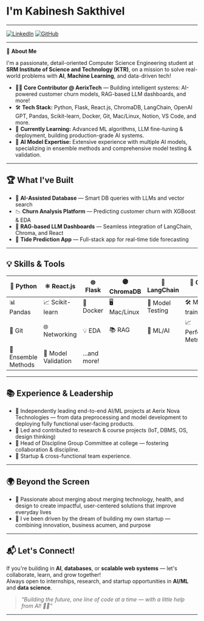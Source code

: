 
#  I'm **Kabinesh Sakthivel**
---

[![LinkedIn](https://img.shields.io/badge/LinkedIn-blue?logo=linkedin&logoColor=white)](https://www.linkedin.com/in/kabineshsakthivel/) [![GitHub](https://img.shields.io/badge/GitHub-181717?logo=github&logoColor=white)](https://github.com/kabinesh-sakthivel)

---

🚀 **About Me**

I'm a passionate, detail-oriented Computer Science Engineering student at **SRM Institute of Science and Technology (KTR)**, on a mission to solve real-world problems with **AI**, **Machine Learning**, and data-driven tech!  

- 🧑‍💻 **Core Contributor @ AerixTech** — Building intelligent systems: AI-powered customer churn models, RAG-based LLM dashboards, and more!
- 🛠️ **Tech Stack:** Python, Flask, React.js, ChromaDB, LangChain, OpenAI GPT, Pandas, Scikit-learn, Docker, Git, Mac/Linux, Notion, VS Code, and more.
- 🌱 **Currently Learning:** Advanced ML algorithms, LLM fine-tuning & deployment, building production-grade AI systems.
- 🧠 **AI Model Expertise:** Extensive experience with multiple AI models, specializing in ensemble methods and comprehensive model testing & validation.

---

## 🏆 **What I've Built**

- 🤖 **AI-Assisted Database** — Smart DB queries with LLMs and vector search
- 📉 **Churn Analysis Platform** — Predicting customer churn with XGBoost & EDA
- 🧠 **RAG-based LLM Dashboards** — Seamless integration of LangChain, Chroma, and React
- 🌊 **Tide Prediction App** — Full-stack app for real-time tide forecasting

---

## 💡 **Skills & Tools**

| 🐍 Python | ⚛️ React.js | 🌐 Flask | 🟣 ChromaDB | 🔗 LangChain | 🤖 OpenAI GPT |
|-----------|------------|----------|-------------|--------------|--------------|
| 📊 Pandas | 📈 Scikit-learn | 🐳 Docker | 🖥️ Mac/Linux | 🎯 Model Testing | 🛠️ Model training |
| 🔧 Git | 🌐 Networking | 💡 EDA | 📚 RAG | 🧠 ML/AI | 📈 Performance Metrics |
| 🔄 Ensemble Methods | 🧪 Model Validation | ...and more! |  |

---

## 📚 **Experience & Leadership**

- 💪 Independently leading end-to-end AI/ML projects at Aerix Nova Technologies — from data preprocessing and model development to deploying fully functional user-facing products.
- 💼 Led and contributed to research & course projects (IoT, DBMS, OS, design thinking)
- 🤝 Head of Discipline Group Committee at college — fostering collaboration & discipline.
- 🏢 Startup & cross-functional team experience.

---

## 🌍 **Beyond the Screen**

- 🎨 Passionate about merging about merging technology, health, and design to create impactful, user-centered solutions that improve everyday lives
- 📌 I ve been driven by the dream of building my own startup — combining innovation, business acumen, and purpose
---

## 📬 **Let's Connect!**

If you're building in **AI**, **databases**, or **scalable web systems** — let's collaborate, learn, and grow together!  
Always open to internships, research, and startup opportunities in **AI/ML** and **data science**.

> _"Building the future, one line of code at a time — with a little help from AI! 🤝💡"_

---
